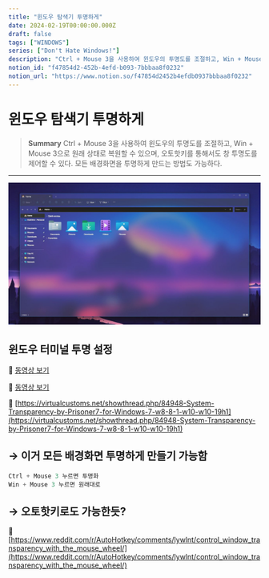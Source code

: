 ```yaml
---
title: "윈도우 탐색기 투명하게"
date: 2024-02-19T00:00:00.000Z
draft: false
tags: ["WINDOWS"]
series: ["Don't Hate Windows!"]
description: "Ctrl + Mouse 3을 사용하여 윈도우의 투명도를 조절하고, Win + Mouse 3으로 원래 상태로 복원할 수 있으며, 오토핫키를 통해서도 창 투명도를 제어할 수 있다. 모든 배경화면을 투명하게 만드는 방법도 가능하다."
notion_id: "f47854d2-452b-4efd-b093-7bbbaa8f0232"
notion_url: "https://www.notion.so/f47854d2452b4efdb0937bbbaa8f0232"
---
```


# 윈도우 탐색기 투명하게

> **Summary**
> Ctrl + Mouse 3을 사용하여 윈도우의 투명도를 조절하고, Win + Mouse 3으로 원래 상태로 복원할 수 있으며, 오토핫키를 통해서도 창 투명도를 제어할 수 있다. 모든 배경화면을 투명하게 만드는 방법도 가능하다.

---

![Image](image_cfc6550a8dc1.png)

## 윈도우 터미널 투명 설정

🎥 [동영상 보기](https://www.youtube.com/watch?v=ycm8sjeSVnQ&t=14s)

🎥 [동영상 보기](https://www.youtube.com/watch?v=JMnBWRviIDQ)

🔗 [https://virtualcustoms.net/showthread.php/84948-System-Transparency-by-Prisoner7-for-Windows-7-w8-8-1-w10-w10-19h1](https://virtualcustoms.net/showthread.php/84948-System-Transparency-by-Prisoner7-for-Windows-7-w8-8-1-w10-w10-19h1)

## → 이거 모든 배경화면 투명하게 만들기 가능함

```c++
Ctrl + Mouse 3 누르면 투명화
Win + Mouse 3 누르면 원래대로
```

## → 오토핫키로도 가능한듯?

🔗 [https://www.reddit.com/r/AutoHotkey/comments/lywlnt/control_window_transparency_with_the_mouse_wheel/](https://www.reddit.com/r/AutoHotkey/comments/lywlnt/control_window_transparency_with_the_mouse_wheel/)


